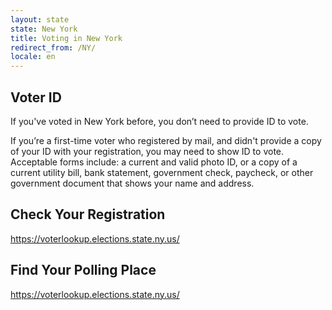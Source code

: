 ```yaml
---
layout: state
state: New York
title: Voting in New York
redirect_from: /NY/
locale: en
---
```


## Voter ID

If you've voted in New York before, you don’t need to provide ID to vote.

If you’re a first-time voter who registered by mail, and didn't provide a copy of your ID with your registration, you may need to show ID to vote. Acceptable forms include: a current and valid photo ID, or a copy of a current utility bill, bank statement, government check, paycheck, or other government document that shows your name and address.

## Check Your Registration

<https://voterlookup.elections.state.ny.us/>

## Find Your Polling Place

<https://voterlookup.elections.state.ny.us/>
